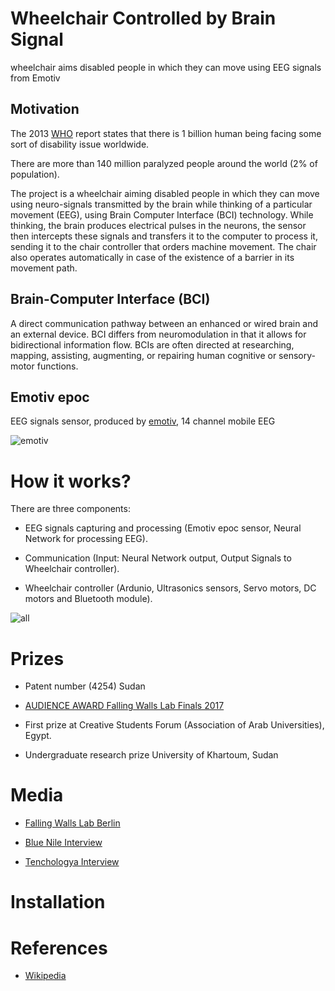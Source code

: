 # Wheelchair Controlled by Brain Signal
 
wheelchair aims disabled people in which they can move using EEG signals from Emotiv

## Motivation

The 2013 [WHO](https://www.who.int/) report states that there is 1 billion human being facing some sort of disability
issue worldwide.

There are more than 140 million paralyzed people around the world (2% of population).

The project is a wheelchair aiming disabled people in which they can move using neuro-signals transmitted by the brain
while thinking of a particular movement (EEG), using Brain Computer Interface (BCI) technology. While thinking, 
the brain produces electrical pulses in the neurons, the sensor then intercepts these signals and transfers it to 
the computer to process it, sending it to the chair controller that orders machine movement. The chair also operates 
automatically in case of the existence of a barrier in its movement path.

## Brain-Computer Interface (BCI)

A direct communication pathway between an enhanced or wired brain and an external device. 
BCI differs from neuromodulation in that it allows for bidirectional information flow. 
BCIs are often directed at researching, mapping, assisting, augmenting, or repairing human cognitive or sensory-motor 
functions.

## Emotiv epoc

EEG signals sensor, produced by [emotiv](https://emotiv.com), 14 channel mobile EEG

![emotiv](https://github.com/montaserFath/Wheelchair-controlled-by-Brain-Signal/blob/master/images/emotiv.png)


# How it works?

There are three components:

- EEG signals capturing and processing (Emotiv epoc sensor, Neural Network for processing EEG).

- Communication (Input: Neural Network output, Output Signals to Wheelchair controller).

- Wheelchair controller (Ardunio, Ultrasonics sensors, Servo motors, DC motors and Bluetooth module).


![all](https://github.com/montaserFath/Wheelchair-controlled-by-Brain-Signal/blob/master/images/bci.png)

# Prizes

- Patent number (4254) Sudan 

- [AUDIENCE AWARD Falling Walls Lab Finals 2017](https://falling-walls.com/lab/young-innovators-of-the-year-2017/winner2017-montaser-mohammedalamen)

- First prize at Creative Students Forum (Association of Arab Universities), Egypt.

- Undergraduate research prize University of Khartoum, Sudan

# Media

- [Falling Walls Lab Berlin](https://youtu.be/ZpqypVq8Qgo)

- [Blue Nile Interview](https://youtu.be/dvuIe8c-Xac)

- [Tenchologya Interview](https://www.youtube.com/watch?v=LN_7vt4fjq4&t=7s)

# Installation 


# References

- [Wikipedia](https://en.wikipedia.org/wiki/Brain%E2%80%93computer_interface)
 
